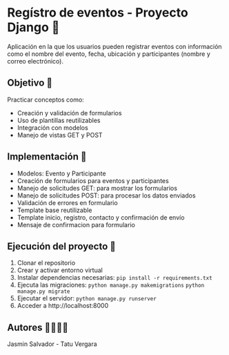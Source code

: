 # Regístro de eventos - Proyecto Django 📆

Aplicación en la que los usuarios pueden registrar eventos con información como el nombre del evento, fecha, ubicación y participantes (nombre y correo electrónico).

## Objetivo 📌

Practicar conceptos como:
- Creación y validación de formularios
- Uso de plantillas reutilizables
- Integración con modelos
- Manejo de vistas GET y POST

## Implementación 🎯

- Modelos: Evento y Participante
- Creación de formularios para eventos y participantes
- Manejo de solicitudes GET: para mostrar los formularios
- Manejo de solicitudes POST: para procesar los datos enviados
- Validación de errores en formulario
- Template base reutilizable
- Template inicio, registro, contacto y confirmación de envío
- Mensaje de confirmacion para formulario

## Ejecución del proyecto 🚀

1. Clonar el repositorio
2. Crear y activar entorno virtual
3. Instalar dependencias necesarias: `pip install -r requirements.txt`
4. Ejecuta las migraciones: 
    `python manage.py makemigrations`
	`python manage.py migrate`
4. Ejecutar el servidor: `python manage.py runserver`
5. Acceder a http://localhost:8000

## Autores 👩‍💻👨‍💻

Jasmin Salvador - Tatu Vergara
